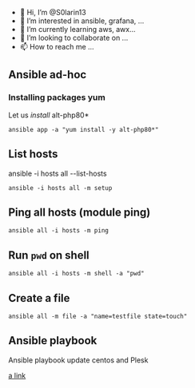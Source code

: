 - 👋 Hi, I’m @S0larin13
- 👀 I’m interested in ansible, grafana, ...
- 🌱 I’m currently learning aws, awx...
- 💞️ I’m looking to collaborate on ...
- 📫 How to reach me ...

<!---
moro13/moro13 is a ✨ special ✨ repository because its `README.md` (this file) appears on your GitHub profile.
You can click the Preview link to take a look at your changes.
--->


## Ansible ad-hoc

### Installing packages yum 

Let us *install* alt-php80*

```
ansible app -a "yum install -y alt-php80*"
```

## List hosts

ansible -i hosts all --list-hosts

```
ansible -i hosts all -m setup
```

## Ping all hosts (module ping)

```
ansible all -i hosts -m ping
```

## Run `pwd` on shell

```
ansible all -i hosts -m shell -a "pwd" 
```

##  Create a file 

```
ansible all -m file -a "name=testfile state=touch"
```

## Ansible playbook

Ansible playbook update centos and Plesk 

[a link](https://github.com/S0larin13/ansible-quick-note/blob/main/update_plesk_server.yml)
